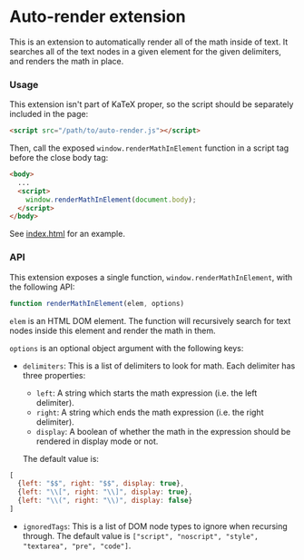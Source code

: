 # Auto-render extension

This is an extension to automatically render all of the math inside of text. It
searches all of the text nodes in a given element for the given delimiters, and
renders the math in place.

### Usage

This extension isn't part of KaTeX proper, so the script should be separately
included in the page:

```html
<script src="/path/to/auto-render.js"></script>
```

Then, call the exposed `window.renderMathInElement` function in a script tag
before the close body tag:

```html
<body>
  ...
  <script>
    window.renderMathInElement(document.body);
  </script>
</body>
```

See [index.html](index.html) for an example.

### API

This extension exposes a single function, `window.renderMathInElement`, with
the following API:

```js
function renderMathInElement(elem, options)
```

`elem` is an HTML DOM element. The function will recursively search for text
nodes inside this element and render the math in them.

`options` is an optional object argument with the following keys:

 - `delimiters`: This is a list of delimiters to look for math. Each delimiter
   has three properties:

   - `left`: A string which starts the math expression (i.e. the left delimiter).
   - `right`: A string which ends the math expression (i.e. the right delimiter).
   - `display`: A boolean of whether the math in the expression should be
     rendered in display mode or not.

   The default value is:
```js
[
  {left: "$$", right: "$$", display: true},
  {left: "\\[", right: "\\]", display: true},
  {left: "\\(", right: "\\)", display: false}
]
```

 - `ignoredTags`: This is a list of DOM node types to ignore when recursing
   through. The default value is
   `["script", "noscript", "style", "textarea", "pre", "code"]`.

